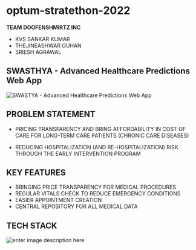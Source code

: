 # optum-stratethon-2022

**TEAM DOOFENSHMIRTZ INC**

 - KVS SANKAR KUMAR 
 - THEJINEASHWAR GUHAN 
 - SRIESH AGRAWAL

## SWASTHYA - Advanced Healthcare Predictions Web App
![SWASTYA - Advanced Healthcare Predictions Web App](https://res.cloudinary.com/sankarkvs/image/upload/v1667147105/logo512_qikoco.png)

## PROBLEM STATEMENT

 - PRICING TRANSPARENCY AND BRING AFFORDABILITY IN COST OF CARE FOR
   LONG-TERM CARE PATIENTS (CHRONIC CARE DISEASES)
   
 - REDUCING HOSPITALIZATION (AND RE-HOSPITALIZATION) RISK THROUGH THE
   EARLY INTERVENTION PROGRAM

   

## KEY FEATURES

 - BRINGING PRICE TRANSPARENCY FOR MEDICAL PROCEDURES 
 - REGULAR VITALS CHECK TO REDUCE EMERGENCY CONDITIONS 
 - EASIER APPOINTMENT CREATION
 - CENTRAL REPOSITORY FOR ALL MEDICAL DATA

## TECH STACK

![enter image description here](https://res.cloudinary.com/sankarkvs/image/upload/v1667146913/WhatsApp_Image_2022-10-30_at_18.45.58_cjgnar.jpg)
